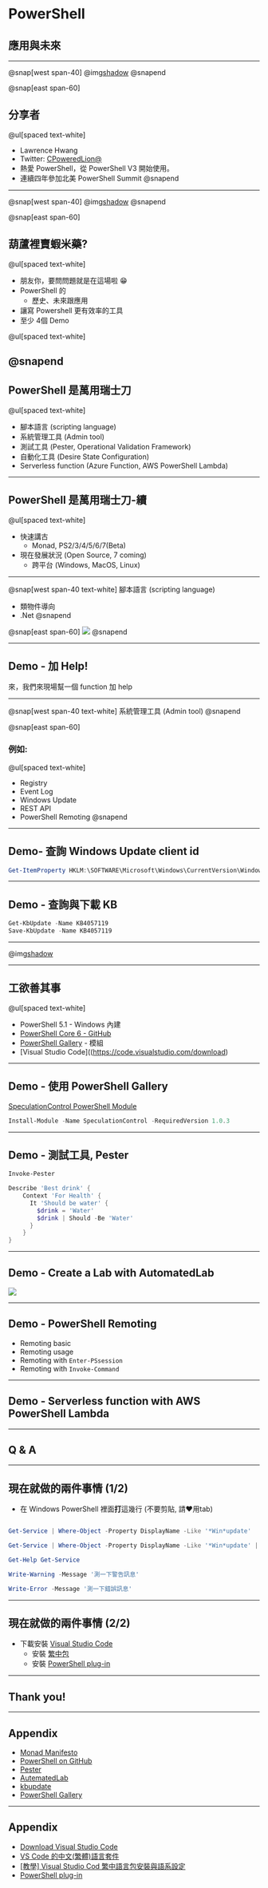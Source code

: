 # PowerShell

## 應用與未來

---
@snap[west span-40]
@img[shadow](assets/img/lawrence.jpg)
@snapend

@snap[east span-60]
## 分享者
@ul[spaced text-white]
- Lawrence Hwang
- Twitter: [CPoweredLion@](https://twitter.com/CPoweredLion)
- 熱愛 PowerShell，從 PowerShell V3 開始使用。
- 連續四年參加北美 PowerShell Summit
@snapend
---
@snap[west span-40]
@img[shadow](assets/img/success.jpg)
@snapend

@snap[east span-60]
## 葫蘆裡賣蝦米藥?
@ul[spaced text-white]
- 朋友你，要問問題就是在這場啦 😁
- PowerShell 的
  - 歷史、未來跟應用
- 讓寫 Powershell 更有效率的工具
- 至少 4個 Demo

@ul[spaced text-white]

@snapend
---
## PowerShell 是萬用瑞士刀
@ul[spaced text-white]
- 腳本語言 (scripting language)
- 系統管理工具 (Admin tool)
- 測試工具 (Pester, Operational Validation Framework)
- 自動化工具 (Desire State Configuration)
- Serverless function (Azure Function, AWS PowerShell Lambda)

---
## PowerShell 是萬用瑞士刀-續
@ul[spaced text-white]
- 快速講古
  - Monad, PS2/3/4/5/6/7(Beta)
- 現在發展狀況 (Open Source, 7 coming)
  - 跨平台 (Windows, MacOS, Linux)

---
@snap[west span-40 text-white]
腳本語言 (scripting language)
- 類物件導向
- .Net
@snapend

@snap[east span-60]
![](assets/img/Get-LoggOnUser.png)
@snapend

---

## Demo - 加 Help!

來，我們來現場幫一個 function 加 help

---
@snap[west span-40 text-white]
系統管理工具 (Admin tool)
@snapend

@snap[east span-60]
### 例如:

@ul[spaced text-white]
- Registry
- Event Log
- Windows Update
- REST API
- PowerShell Remoting
@snapend

---
## Demo- 查詢 Windows Update client id

```powershell
Get-ItemProperty HKLM:\SOFTWARE\Microsoft\Windows\CurrentVersion\WindowsUpdate\
```
---
## Demo - 查詢與下載 KB


```powershell
Get-KbUpdate -Name KB4057119
Save-KbUpdate -Name KB4057119
```

---
@img[shadow](assets/img/whereisitsold.jpg)

---
## 工欲善其事

@ul[spaced text-white]
- PowerShell 5.1 - Windows 內建
- [PowerShell Core 6 - GitHub](https://github.com/PowerShell/PowerShell)
- [PowerShell Gallery](https://www.powershellgallery.com/) - 模組
- [Visual Studio Code]((https://code.visualstudio.com/download)

---
## Demo - 使用 PowerShell Gallery

[SpeculationControl PowerShell Module](https://www.powershellgallery.com/packages/SpeculationControl/1.0.3)

```powershell
Install-Module -Name SpeculationControl -RequiredVersion 1.0.3
```

---

## Demo - 測試工具, Pester

```powershell
Invoke-Pester
```
```powershell
Describe 'Best drink' {
    Context 'For Health' {
      It 'Should be water' {
        $drink = 'Water'
        $drink | Should -Be 'Water'
      }
    }
}
```
---
## Demo - Create a Lab with AutomatedLab
![](assets/img/AutomatedLab.PNG)

---
## Demo - PowerShell Remoting

- Remoting basic
- Remoting usage
- Remoting with `Enter-PSsession`
- Remoting with `Invoke-Command`

---
## Demo - Serverless function with AWS PowerShell Lambda

---
## Q & A

---
## 現在就做的兩件事情 (1/2)

- 在 Windows PowerShell 裡面**打**這幾行 (不要剪貼, 請❤用tab)

```powershell

Get-Service | Where-Object -Property DisplayName -Like '*Win*update'

Get-Service | Where-Object -Property DisplayName -Like '*Win*update' | Get-Member

Get-Help Get-Service

Write-Warning -Message '測一下警告訊息'

Write-Error -Message '測一下錯誤訊息'
```

---
## 現在就做的兩件事情 (2/2)

- 下載安裝 [Visual Studio Code](https://code.visualstudio.com/download)
   - 安裝 [繁中包](https://marketplace.visualstudio.com/items?itemName=MS-CEINTL.vscode-language-pack-zh-hant)
   - 安裝 [PowerShell plug-in](https://marketplace.visualstudio.com/items?itemName=ms-vscode.PowerShell)
---

## Thank you!

---
## Appendix

- [Monad Manifesto](https://www.jsnover.com/Docs/MonadManifesto.pdf)
- [PowerShell on GitHub](https://github.com/powershell/powershell)
- [Pester](https://github.com/pester/Pester)
- [AutematedLab](https://github.com/AutomatedLab/AutomatedLab)
- [kbupdate](https://github.com/potatoqualitee/kbupdate)
- [PowerShell Gallery](https://www.powershellgallery.com/)

---
## Appendix

- [Download Visual Studio Code](https://code.visualstudio.com/download)
- [VS Code 的中文(繁體)語言套件](https://marketplace.visualstudio.com/items?itemName=MS-CEINTL.vscode-language-pack-zh-hant)
- [[教學] Visual Studio Cod 繁中語言包安裝與語系設定](https://www.minwt.com/webdesign-dev/html/21217.html)
- [PowerShell plug-in](https://marketplace.visualstudio.com/items?itemName=ms-vscode.PowerShell)
